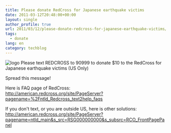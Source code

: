 ```yaml
---
title: Please donate RedCross for Japanese earthquake victims
date: 2011-03-12T20:48:00+00:00
layout: single
author_profile: true
url: 2011/03/12/please-donate-redcross-for-japanese-earthquake-victims/
tags:
  - donate
lang: en
category: techblog
---
```

![logo](assets/images/2011/03/Flag_of_the_Red_Cross.png) Please text REDCROSS to 90999 to donate $10 to the RedCross for Japanese earthquake victims (US Only)

Spread this message!

Here is FAQ page of RedCross: <http://american.redcross.org/site/PageServer?pagename=%2Fntld_Redcross_text2help_faqs>

If you don't text, or you are outside US, here is other solutions: <http://american.redcross.org/site/PageServer?pagename=ntld_main&s_src=RSG000000000&s_subsrc=RCO_FrontPagePanel>
